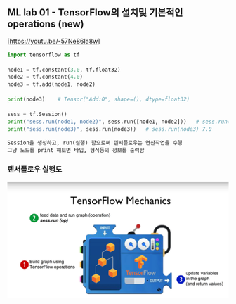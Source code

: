 ## ML lab 01 - TensorFlow의 설치및 기본적인 operations (new)
[https://youtu.be/-57Ne86Ia8w]

```py
import tensorflow as tf

node1 = tf.constant(3.0, tf.float32)
node2 = tf.constant(4.0)
node3 = tf.add(node1, node2)

print(node3)    # Tensor("Add:0", shape=(), dtype=float32)

sess = tf.Session()
print("sess.run(node1, node2)", sess.run([node1, node2]))   # sess.run(node1, node2) [3.0, 4.0]
print("sess.run(node3)", sess.run(node3))   # sess.run(node3) 7.0
```

    Session을 생성하고, run(실행) 함으로써 텐서플로우는 연산작업을 수행
    그냥 노드를 print 해보면 타입, 형식등의 정보를 출력함

### 텐서플로우 실행도


![실행도](lab01-01.png)
